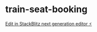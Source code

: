 # train-seat-booking

[Edit in StackBlitz next generation editor ⚡️](https://stackblitz.com/~/github.com/reevs2204/train-seat-booking)